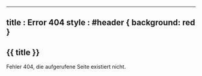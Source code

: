 -----------------------------------------------------------------------------
title   : Error 404
style   : #header { background: red }
-----------------------------------------------------------------------------
## {{ title }}  

Fehler 404, die aufgerufene Seite existiert nicht.
